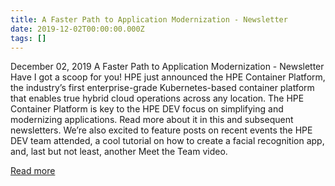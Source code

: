 ```yaml
---
title: A Faster Path to Application Modernization - Newsletter
date: 2019-12-02T00:00:00.000Z
tags: []
---
```


December 02, 2019
A Faster Path to Application Modernization - Newsletter
Have I got a scoop for you! HPE just announced the HPE Container Platform, the industry’s first enterprise-grade Kubernetes-based container platform that enables true hybrid cloud operations across any location. The HPE Container Platform is key to the HPE DEV focus on simplifying and modernizing applications. Read more about it in this and subsequent newsletters. We’re also excited to feature posts on recent events the HPE DEV team attended, a cool tutorial on how to create a facial recognition app, and, last but not least, another Meet the Team video.

[Read more](https://developer.hpe.com/newsletter/dec-2019/)